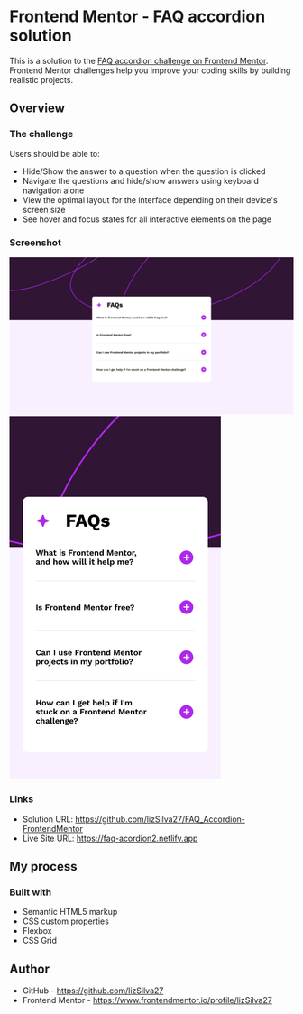 # Frontend Mentor - FAQ accordion solution

This is a solution to the [FAQ accordion challenge on Frontend Mentor](https://www.frontendmentor.io/challenges/faq-accordion-wyfFdeBwBz). Frontend Mentor challenges help you improve your coding skills by building realistic projects.

## Overview

### The challenge

Users should be able to:

- Hide/Show the answer to a question when the question is clicked
- Navigate the questions and hide/show answers using keyboard navigation alone
- View the optimal layout for the interface depending on their device's screen size
- See hover and focus states for all interactive elements on the page

### Screenshot

![](./design/viewDesktop.png)
![](./design/viewMobile.png)

### Links

- Solution URL: https://github.com/lizSilva27/FAQ_Accordion-FrontendMentor
- Live Site URL: https://faq-acordion2.netlify.app

## My process

### Built with

- Semantic HTML5 markup
- CSS custom properties
- Flexbox
- CSS Grid

## Author

- GitHub - https://github.com/lizSilva27
- Frontend Mentor - https://www.frontendmentor.io/profile/lizSilva27

